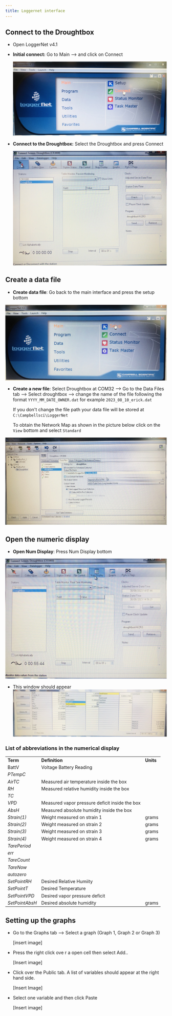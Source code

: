 ```yaml
---
title: Loggernet interface
---
```


## Connect to the Droughtbox

+ Open LoggerNet v4.1


+ __Initial connect:__ Go to Main -->  and click on Connect

	 ![Initial connect](media/loggernet_initial_connect.jpg)

+ __Connect to the Droughtbox:__ Select the Droughtbox and press Connect  

	![Connect to Droughtbox](media/loggernet_connect.jpg)

## Create a data file

+ __Create data file__:  Go back to the main interface and press the setup bottom  
 
![page_setup](media/loggernet_setup_datafile.jpg)


+ __Create a new file__: Select Droughtbox at COM32  --> Go to the Data Files tab --> Select droughtbox --> change the name of the file following the format `YYYY_MM_DATE_OWNER.dat` for example `2023_08_10_erick.dat`

	If you don't change the file path your data file will be stored at `C:\Campbellsci\LoggerNet` 

	To obtain the Network Map as shown in the picture below click on the `View` bottom and select `Standard` 


![Create a new datafile](media/loggernet_create_data_file.jpg)


## Open the numeric display

 + __Open Num Display__: Press Num Display bottom
 
![open_numeric_display](media/loggernet_open_numerical_display.jpg)


+ This window should appear 
![numeric_display_window](media/loggernet_numeric_display.jpg)


### List of abbreviations in the numerical display 


<table>
  <tr>
   <td><strong>Term</strong>
   </td>
   <td><strong>Definition</strong>
   </td>
   <td><strong>Units</strong>
   </td>
  </tr>
  <tr>
   <td>BattV
   </td>
   <td>Voltage Battery Reading
   </td>
   <td>
   </td>
  </tr>
  <tr>
   <td><em>PTempC</em>
   </td>
   <td>
   </td>
   <td>
   </td>
  </tr>
  <tr>
   <td><em>AirTC</em>
   </td>
   <td>Measured air temperature inside the box 
   </td>
   <td>
   </td>
  </tr>
  <tr>
   <td><em>RH</em>
   </td>
   <td>Measured relative humidity inside the box
   </td>
   <td>
   </td>
  </tr>
  <tr>
   <td><em>TC</em>
   </td>
   <td>
   </td>
   <td>
   </td>
  </tr>
  <tr>
   <td><em>VPD</em>
   </td>
   <td>Measured vapor pressure deficit inside the box
   </td>
   <td>
   </td>
  </tr>
  <tr>
   <td><em>AbsH</em>
   </td>
   <td>Measured absolute humidity inside the box
   </td>
   <td>
   </td>
  </tr>
  <tr>
   <td><em>Strain(1)</em>
   </td>
   <td>Weight measured on strain 1
   </td>
   <td>grams
   </td>
  </tr>
  <tr>
   <td><em>Strain(2)</em>
   </td>
   <td>Weight measured on strain 2
   </td>
   <td>grams
   </td>
  </tr>
  <tr>
   <td><em>Strain(3)</em>
   </td>
   <td>Weight measured on strain 3
   </td>
   <td>grams
   </td>
  </tr>
  <tr>
   <td><em>Strain(4)</em>
   </td>
   <td>Weight measured on strain 4
   </td>
   <td>grams
   </td>
  </tr>
  <tr>
   <td><em>TarePeriod</em>
   </td>
   <td>
   </td>
   <td>
   </td>
  </tr>
  <tr>
   <td><em>err</em>
   </td>
   <td>
   </td>
   <td>
   </td>
  </tr>
  <tr>
   <td><em>TareCount</em>
   </td>
   <td>
   </td>
   <td>
   </td>
  </tr>
  <tr>
   <td><em>TareNow</em>
   </td>
   <td>
   </td>
   <td>
   </td>
  </tr>
  <tr>
   <td><em>autozero</em>
   </td>
   <td>
   </td>
   <td>
   </td>
  </tr>
  <tr>
   <td><em>SetPointRH</em>
   </td>
   <td>Desired Relative Humiity
   </td>
   <td>
   </td>
  </tr>
  <tr>
   <td><em>SetPointT</em>
   </td>
   <td>Desired Temperature
   </td>
   <td>
   </td>
  </tr>
  <tr>
   <td><em>SetPointVPD</em>
   </td>
   <td>Desired vapor pressure deficit
   </td>
   <td>
   </td>
  </tr>
  <tr>
   <td><em>SetPointAbsH</em>
   </td>
   <td>Desired absolute humidity
   </td>
   <td>grams
   </td>
  </tr>
</table>

## Setting up the graphs

+ Go to the Graphs tab --> Select a graph (Graph 1, Graph 2 or Graph 3)

	[insert image]

+ Press  the right click ove r a open cell then select Add..

	[Insert image]

+ Click over the Public tab. A list of variables should appear at the right hand side. 

	[Insert Image]

+ Select one variable and then click Paste

	[Insert image]